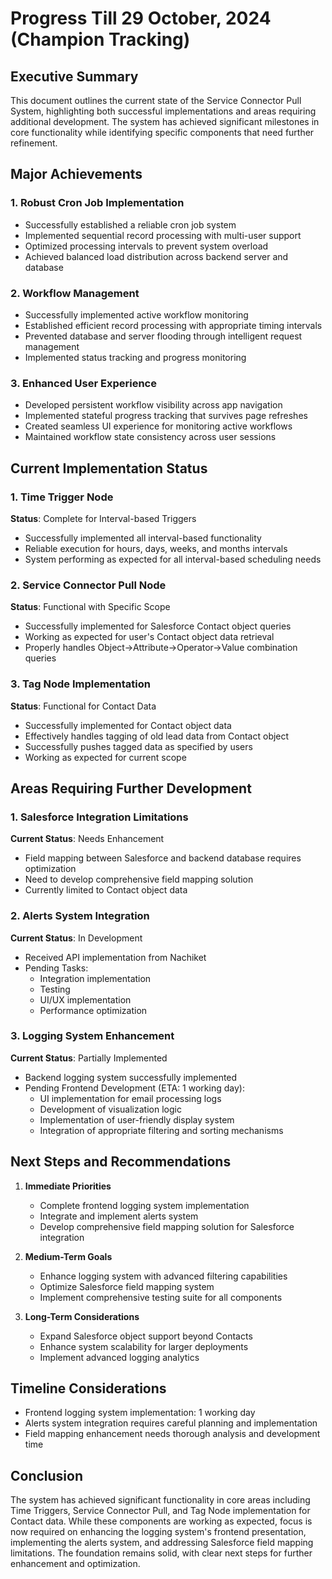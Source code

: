 # Progress Till 29 October, 2024 (Champion Tracking)
## Executive Summary

This document outlines the current state of the Service Connector Pull System, highlighting both successful implementations and areas requiring additional development. The system has achieved significant milestones in core functionality while identifying specific components that need further refinement.

## Major Achievements

### 1. Robust Cron Job Implementation
- Successfully established a reliable cron job system
- Implemented sequential record processing with multi-user support
- Optimized processing intervals to prevent system overload
- Achieved balanced load distribution across backend server and database

### 2. Workflow Management
- Successfully implemented active workflow monitoring
- Established efficient record processing with appropriate timing intervals
- Prevented database and server flooding through intelligent request management
- Implemented status tracking and progress monitoring

### 3. Enhanced User Experience
- Developed persistent workflow visibility across app navigation
- Implemented stateful progress tracking that survives page refreshes
- Created seamless UI experience for monitoring active workflows
- Maintained workflow state consistency across user sessions

## Current Implementation Status

### 1. Time Trigger Node
**Status**: Complete for Interval-based Triggers
- Successfully implemented all interval-based functionality
- Reliable execution for hours, days, weeks, and months intervals
- System performing as expected for all interval-based scheduling needs

### 2. Service Connector Pull Node
**Status**: Functional with Specific Scope
- Successfully implemented for Salesforce Contact object queries
- Working as expected for user's Contact object data retrieval
- Properly handles Object->Attribute->Operator->Value combination queries

### 3. Tag Node Implementation
**Status**: Functional for Contact Data
- Successfully implemented for Contact object data
- Effectively handles tagging of old lead data from Contact object
- Successfully pushes tagged data as specified by users
- Working as expected for current scope

## Areas Requiring Further Development

### 1. Salesforce Integration Limitations
**Current Status**: Needs Enhancement
- Field mapping between Salesforce and backend database requires optimization
- Need to develop comprehensive field mapping solution
- Currently limited to Contact object data

### 2. Alerts System Integration
**Current Status**: In Development
- Received API implementation from Nachiket
- Pending Tasks:
  - Integration implementation
  - Testing
  - UI/UX implementation
  - Performance optimization

### 3. Logging System Enhancement
**Current Status**: Partially Implemented
- Backend logging system successfully implemented
- Pending Frontend Development (ETA: 1 working day):
  - UI implementation for email processing logs
  - Development of visualization logic
  - Implementation of user-friendly display system
  - Integration of appropriate filtering and sorting mechanisms

## Next Steps and Recommendations

1. **Immediate Priorities**
   - Complete frontend logging system implementation
   - Integrate and implement alerts system
   - Develop comprehensive field mapping solution for Salesforce integration

2. **Medium-Term Goals**
   - Enhance logging system with advanced filtering capabilities
   - Optimize Salesforce field mapping system
   - Implement comprehensive testing suite for all components

3. **Long-Term Considerations**
   - Expand Salesforce object support beyond Contacts
   - Enhance system scalability for larger deployments
   - Implement advanced logging analytics

## Timeline Considerations
- Frontend logging system implementation: 1 working day
- Alerts system integration requires careful planning and implementation
- Field mapping enhancement needs thorough analysis and development time

## Conclusion
The system has achieved significant functionality in core areas including Time Triggers, Service Connector Pull, and Tag Node implementation for Contact data. While these components are working as expected, focus is now required on enhancing the logging system's frontend presentation, implementing the alerts system, and addressing Salesforce field mapping limitations. The foundation remains solid, with clear next steps for further enhancement and optimization.
